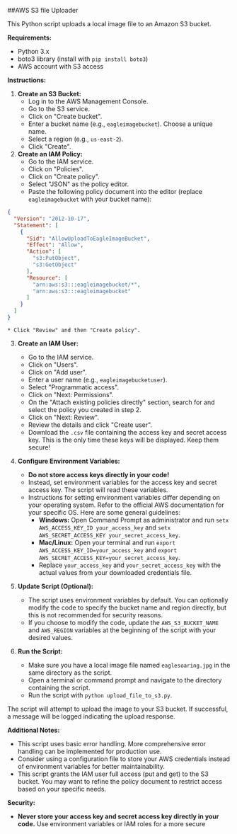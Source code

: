 ##AWS S3 file Uploader

This Python script uploads a local image file to an Amazon S3 bucket.

**Requirements:**

* Python 3.x
* boto3 library (install with `pip install boto3`)
* AWS account with S3 access

**Instructions:**

1. **Create an S3 Bucket:**
    * Log in to the AWS Management Console.
    * Go to the S3 service.
    * Click on "Create bucket".
    * Enter a bucket name (e.g., `eagleimagebucket`). Choose a unique name.
    * Select a region (e.g., `us-east-2`).
    * Click "Create".
2. **Create an IAM Policy:**
    * Go to the IAM service.
    * Click on "Policies".
    * Click on "Create policy".
    * Select "JSON" as the policy editor.
    * Paste the following policy document into the editor (replace `eagleimagebucket` with your bucket name):

```json
{
  "Version": "2012-10-17",
  "Statement": [
    {
      "Sid": "AllowUploadToEagleImageBucket",
      "Effect": "Allow",
      "Action": [
        "s3:PutObject",
        "s3:GetObject"
      ],
      "Resource": [
        "arn:aws:s3:::eagleimagebucket/*",
        "arn:aws:s3:::eagleimagebucket"
      ]
    }
  ]
}
```

    * Click "Review" and then "Create policy".
3. **Create an IAM User:**
    * Go to the IAM service.
    * Click on "Users".
    * Click on "Add user".
    * Enter a user name (e.g., `eagleimagebucketuser`).
    * Select "Programmatic access".
    * Click on "Next: Permissions".
    * On the "Attach existing policies directly" section, search for and select the policy you created in step 2.
    * Click on "Next: Review".
    * Review the details and click "Create user".
    * Download the `.csv` file containing the access key and secret access key. This is the only time these keys will be displayed. Keep them secure!

4. **Configure Environment Variables:**
    * **Do not store access keys directly in your code!** 
    * Instead, set environment variables for the access key and secret access key. The script will read these variables.
    * Instructions for setting environment variables differ depending on your operating system. Refer to the official AWS documentation for your specific OS. Here are some general guidelines:
        * **Windows:** Open Command Prompt as administrator and run `setx AWS_ACCESS_KEY_ID your_access_key` and `setx AWS_SECRET_ACCESS_KEY your_secret_access_key`.
        * **Mac/Linux:** Open your terminal and run `export AWS_ACCESS_KEY_ID=your_access_key` and `export AWS_SECRET_ACCESS_KEY=your_secret_access_key`.
        * Replace `your_access_key` and `your_secret_access_key` with the actual values from your downloaded credentials file.

5. **Update Script (Optional):**
    * The script uses environment variables by default. You can optionally modify the code to specify the bucket name and region directly, but this is not recommended for security reasons.
    * If you choose to modify the code, update the `AWS_S3_BUCKET_NAME` and `AWS_REGION` variables at the beginning of the script with your desired values.

6. **Run the Script:**
    * Make sure you have a local image file named `eaglesoaring.jpg` in the same directory as the script.
    * Open a terminal or command prompt and navigate to the directory containing the script.
    * Run the script with `python upload_file_to_s3.py`.

The script will attempt to upload the image to your S3 bucket. If successful, a message will be logged indicating the upload response.

**Additional Notes:**

* This script uses basic error handling. More comprehensive error handling can be implemented for production use. 
* Consider using a configuration file to store your AWS credentials instead of environment variables for better maintainability. 
* This script grants the IAM user full access (put and get) to the S3 bucket. You may want to refine the policy document to restrict access based on your specific needs.


**Security:**

* **Never store your access key and secret access key directly in your code.** Use environment variables or IAM roles for a more secure